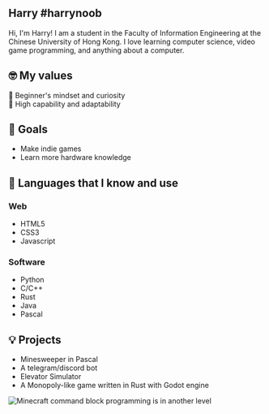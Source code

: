 ## Harry #harrynoob
Hi, I'm Harry! I am a student in the Faculty of Information Engineering at the Chinese University of Hong Kong. I love learning computer science, video game programming, and anything about a computer.

## 🤓 My values
🍏 Beginner's mindset and curiosity<br>
💨 High capability and adaptability<br>

## 🌱 Goals
- Make indie games
- Learn more hardware knowledge

## 🧠 Languages that I know and use
### Web
- HTML5
- CSS3
- Javascript
### Software
- Python
- C/C++
- Rust
- Java
- Pascal

## 💡 Projects
- Minesweeper in Pascal
- A telegram/discord bot
- Elevator Simulator
- A Monopoly-like game written in Rust with Godot engine

![Minecraft command block programming is in another level](https://i.kym-cdn.com/photos/images/original/001/340/291/07b.jpg "Programming in command block is awesome")


<!--
## 🔗 Get in touch
- Personal site: 
- Dev.to: 
- StackOverflow: 



- 🔭 I’m currently working on ...
- 🌱 I’m currently learning ...
- 👯 I’m looking to collaborate on ...
- 🤔 I’m looking for help with ...
- 💬 Ask me about ...
- 📫 How to reach me: ...
- 😄 Pronouns: ...
- ⚡ Fun fact: ...
-->
